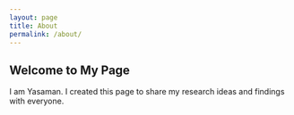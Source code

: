 ```yaml
---
layout: page
title: About
permalink: /about/
---
```


## Welcome to My Page

I am Yasaman. I created this page to share my research ideas and findings with everyone.  

